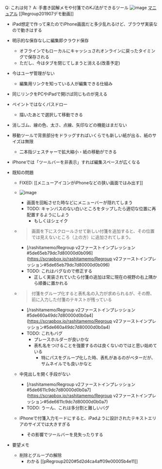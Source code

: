 
Q: これは何？ A: 手書き図解メモや付箋でのKJ法ができるツール
![image](https://gyazo.com/9894b46b9f2da59814a03245e24399ad/thumb/1000)
[マニュアル](http://nishio-s3.s3-website-us-west-2.amazonaws.com/#/manual) [[Regroup201907デモ動画]]

- iPad想定で作って来たのでiPhone画面だと多少乱れるけど、ブラウザ実装なので動きはする
- 明示的な保存なしに編集即クラウド保存
    - オフラインでもローカルにキャッシュされオンラインに戻ったタイミングで保存される
    - ただし、今はタブを閉じてしまうと消える(改善予定)
- 今はユーザ管理がない
    - 編集用リンクを知っている人が編集できる仕組み
- 同じリンクをPCやiPadで開けば同じものが見える
- ペイントではなくパスドロー
    - 描いたあとで選択して移動できる
- 消しゴム、線の色、太さ、点線、矢印などの機能はまだない
- 移動ツールで背景部分をドラッグすればいくらでも新しい紙が出る、紙のサイズは無限
    - 二本指ジェスチャーで拡大縮小・紙の移動ができる
- iPhoneでは「ツールバーを非表示」すれば編集スペースが広くなる

- 既知の問題
    - FIXED: [[メニューアイコンがiPhoneなどの狭い画面ではみ出す]]

    - ![image](https://gyazo.com/3caad9f4f44947f712fc34fc8ec3ca5f/thumb/1000)
        - 画面を回転させた時などにメニューバーが隠れてしまう
        - TODO: キャンバスのない白いところをタップしたら適切な位置に再配置するようにしよう
            - もしくはシェイク
    - > 画面を下にスクロールさせて新しい付箋を追加すると、その位置では見えないところ（上の方）に追加されてしまう。
        - [/rashitamemo/Regroup v2ファーストインプレッション#5de65eb79dc7d80000d0b096](https://scrapbox.io/rashitamemo/Regroup v2ファーストインプレッション#5de65eb79dc7d80000d0b096)
        - TODO: これはバグなので修正する
            - 正しく実装されていたら付箋の追加は常に現在の視野の右上隅から順番に置かれる
    - > 付箋をグループ化すると表札名の入力が求められるが、その際、前に入力した付箋のテキストが残っている
        - [/rashitamemo/Regroup v2ファーストインプレッション#5de660a49dc7d80000d0b0a4](https://scrapbox.io/rashitamemo/Regroup v2ファーストインプレッション#5de660a49dc7d80000d0b0a4)
        - TODO: これもバグ
            - プレースホルダーが良いかな
            - 表札名をつけることを強要するのは良くないのではと思い始めている
                - 特にパスをグループ化した時、表札があるのがベターだが、サムネイルでも良いかなと
    - 中見出しを開く手段がない
        - [/rashitamemo/Regroup v2ファーストインプレッション#5de6611c9dc7d80000d0b0a7](https://scrapbox.io/rashitamemo/Regroup v2ファーストインプレッション#5de6611c9dc7d80000d0b0a7)
        - TODO: うーん、これは多分割と難しいバグ
    - iPhoneで付箋入力モードにすると、iPadように設計されたテキストエリアのサイズでは大きすぎる
        - その影響でツールバーを見失ったりする

- 要望メモ
    - 削除とグループの解除
        - わかる [[pRegroup2020#5d2d4ca4aff09e00005b4e11]]

